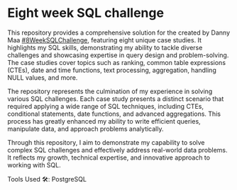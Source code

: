 # Eight week SQL challenge

This repository provides a comprehensive solution for the created by Danny Maa [#8WeekSQLChallenge](https://8weeksqlchallenge.com/), featuring eight unique case studies. It highlights my SQL skills, demonstrating my ability to tackle diverse challenges and showcasing expertise in query design and problem-solving. The case studies cover topics such as ranking, common table expressions (CTEs), date and time functions, text processing, aggregation, handling NULL values, and more.

The repository represents the culmination of my experience in solving various SQL challenges. Each case study presents a distinct scenario that required applying a wide range of SQL techniques, including CTEs, conditional statements, date functions, and advanced aggregations. This process has greatly enhanced my ability to write efficient queries, manipulate data, and approach problems analytically.

Through this repository, I aim to demonstrate my capability to solve complex SQL challenges and effectively address real-world data problems. It reflects my growth, technical expertise, and innovative approach to working with SQL.

Tools Used 🛠️: PostgreSQL
